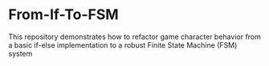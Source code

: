 # From-If-To-FSM
This repository demonstrates how to refactor game character behavior from a basic if-else implementation to a robust Finite State Machine (FSM) system
